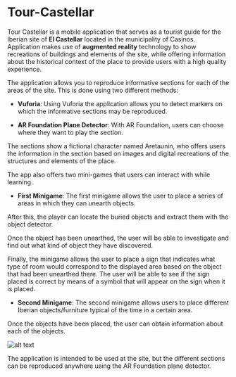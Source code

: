 # Tour-Castellar
Tour Castellar is a mobile application that serves as a tourist
guide for the Iberian site of **El Castellar** located in the municipality of
Casinos. Application makes use of **augmented reality** technology to show 
recreations of buildings and elements of the site, while offering information about the 
historical context of the place to provide users with a high quality experience.



The application allows you to reproduce informative sections for each of the areas of the site. This is done using two different methods:

* **Vuforia**: Using Vuforia the application allows you to detect markers on which the informative sections may be reproduced.


* **AR Foundation Plane Detector**: With AR Foundation, users can choose where they want to play the section.



The sections show a fictional character named Aretaunin, who offers users the information in the section based 
on images and digital recreations of the structures and elements of the place.


The app also offers two mini-games that users can interact with while learning.

* **First Minigame**: The first minigame allows the user to place a series of areas in which they can unearth objects.


After this, the player can locate the buried objects and extract them with the object detector.



Once the object has been unearthed, the user will be able to investigate and find out what kind of object they have discovered.



Finally, the minigame allows the user to place a sign that indicates what type of room would correspond to the displayed area
based on the object that had been unearthed there. The user will be able to see if the sign placed is correct by means of a
symbol that will appear on the sign when it is placed.



* **Second Minigame**: The second minigame allows users to place different Iberian objects/furniture typical of the time in a certain area.


Once the objects have been placed, the user can obtain information about each of the objects.

![alt text](https://github.com/VicenteMurguiSanchis/Tour-Castellar/blob/main/Assets/CarpetaImagenes/image37.gif)


The application is intended to be used at the site, but the different sections can be reproduced anywhere using the AR Foundation plane detector.
